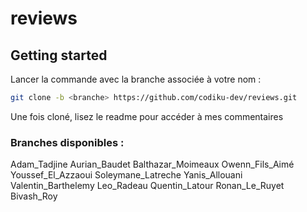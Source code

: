 # reviews

## Getting started 
Lancer la commande avec la branche associée à votre nom : 
```bash
git clone -b <branche> https://github.com/codiku-dev/reviews.git
```

Une fois cloné, lisez le readme pour accéder à mes commentaires

### Branches disponibles :

Adam_Tadjine
Aurian_Baudet
Balthazar_Moimeaux
Owenn_Fils_Aimé
Youssef_El_Azzaoui
Soleymane_Latreche
Yanis_Allouani
Valentin_Barthelemy
Leo_Radeau
Quentin_Latour
Ronan_Le_Ruyet
Bivash_Roy

 
